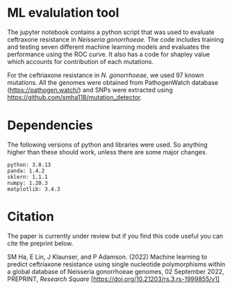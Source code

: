 # ML evalulation tool
The jupyter notebook contains a python script that was used to evaluate ceftraxone resistance in *Neisseria gonorrhoeae*.
The code includes training and testing seven different machine learning models and evaluates the performance using the ROC curve.
It also has a code for shapley value which accounts for contribution of each mutations.

For the ceftriaxone resistance in *N. gonorrhoeae*, we used 97 known mutations. 
All the genomes were obtained from PathogenWatch database (https://pathogen.watch/) and SNPs were extracted using https://github.com/smha118/mutation_detector.



# Dependencies
The following versions of python and libraries were used. 
So anything higher than these should work, unless there are some major changes.
```
python: 3.8.13
panda: 1.4.2
sklern: 1.1.1
numpy: 1.20.3
matplotlib: 3.4.3
```


# Citation
The paper is currently under review but if you find this code useful you can cite the preprint below.

SM Ha, E Lin, J Klaunser, and P Adamson. (2022) Machine learning to predict ceftriaxone resistance using single nucleotide polymorphisms within a global database of Neisseria gonorrhoeae genomes, 02 September 2022, PREPRINT, *Research Square* [https://doi.org/10.21203/rs.3.rs-1999855/v1]

